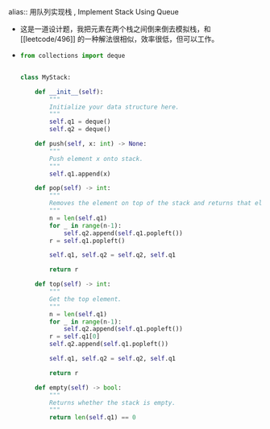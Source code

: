 alias:: 用队列实现栈 , Implement Stack Using Queue

- 这是一道设计题，我把元素在两个栈之间倒来倒去模拟栈，和 [[leetcode/496]] 的一种解法很相似，效率很低，但可以工作。
- ```python
  from collections import deque


  class MyStack:

      def __init__(self):
          """
          Initialize your data structure here.
          """
          self.q1 = deque()
          self.q2 = deque()

      def push(self, x: int) -> None:
          """
          Push element x onto stack.
          """
          self.q1.append(x)

      def pop(self) -> int:
          """
          Removes the element on top of the stack and returns that element.
          """
          n = len(self.q1)
          for _ in range(n-1):
              self.q2.append(self.q1.popleft())
          r = self.q1.popleft()

          self.q1, self.q2 = self.q2, self.q1

          return r

      def top(self) -> int:
          """
          Get the top element.
          """
          n = len(self.q1)
          for _ in range(n-1):
              self.q2.append(self.q1.popleft())
          r = self.q1[0]
          self.q2.append(self.q1.popleft())

          self.q1, self.q2 = self.q2, self.q1

          return r

      def empty(self) -> bool:
          """
          Returns whether the stack is empty.
          """
          return len(self.q1) == 0
  ```
